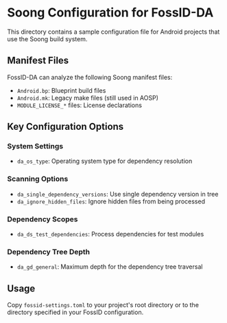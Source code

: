 # Soong Configuration for FossID-DA

This directory contains a sample configuration file for Android projects that use the Soong build system.

## Manifest Files
FossID-DA can analyze the following Soong manifest files:
- `Android.bp`: Blueprint build files
- `Android.mk`: Legacy make files (still used in AOSP)
- `MODULE_LICENSE_*` files: License declarations

## Key Configuration Options

### System Settings
- `da_os_type`: Operating system type for dependency resolution

### Scanning Options
- `da_single_dependency_versions`: Use single dependency version in tree
- `da_ignore_hidden_files`: Ignore hidden files from being processed

### Dependency Scopes
- `da_ds_test_dependencies`: Process dependencies for test modules

### Dependency Tree Depth
- `da_gd_general`: Maximum depth for the dependency tree traversal

## Usage
Copy `fossid-settings.toml` to your project's root directory or to the directory specified in your FossID configuration. 